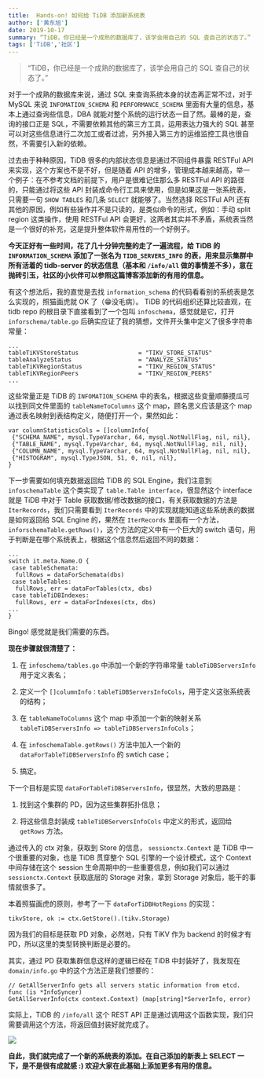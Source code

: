 ```yaml
---
title:  Hands-on! 如何给 TiDB 添加新系统表
author: ['黄东旭']
date: 2019-10-17
summary: “TiDB，你已经是一个成熟的数据库了，该学会用自己的 SQL 查自己的状态了。”
tags: ['TiDB','社区']
---
```


>“TiDB，你已经是一个成熟的数据库了，该学会用自己的 SQL 查自己的状态了。”

对于一个成熟的数据库来说，通过 SQL 来查询系统本身的状态再正常不过，对于 MySQL 来说 `INFOMATION_SCHEMA` 和 `PERFORMANCE_SCHEMA` 里面有大量的信息，基本上通过查询些信息，DBA 就能对整个系统的运行状态一目了然。最棒的是，查询的接口正是 SQL，不需要依赖其他的第三方工具，运用表达力强大的 SQL 甚至可以对这些信息进行二次加工或者过滤，另外接入第三方的运维监控工具也很自然，不需要引入新的依赖。

过去由于种种原因，TiDB 很多的内部状态信息是通过不同组件暴露 RESTFul API 来实现，这个方案也不是不好，但是随着 API 的增多，管理成本越来越高，举一个例子：在不参考文档的前提下，用户是很难记住那么多 RESTFul API 的路径的，只能通过将这些 API 封装成命令行工具来使用，但是如果这是一张系统表，只需要一句 `SHOW TABLES` 和几条 `SELECT` 就能够了。当然选择 RESTFul API 还有其他的原因，例如有些操作并不是只读的，是类似命令的形式，例如：手动 split region 这类操作，使用 RESTFul API 会更好，这两者其实并不矛盾，系统表当然是一个很好的补充，这是提升整体软件易用性的一个好例子。

**今天正好有一些时间，花了几十分钟完整的走了一遍流程，给 TiDB 的 `INFORMATION_SCHEMA` 添加了一张名为 `TIDB_SERVERS_INFO` 的表，用来显示集群中所有活着的 tidb-server 的状态信息（基本和 `/info/all` 做的事情差不多），意在抛砖引玉，社区的小伙伴可以参照这篇博客添加新的有用的信息。**

有这个想法后，我的直觉是去找 `information_schema` 的代码看看别的系统表是怎么实现的，照猫画虎就 OK 了（😁没毛病）。 TiDB 的代码组织还算比较直观，在 tidb repo 的根目录下直接看到了一个包叫 `infoschema`，感觉就是它，打开 `inforschema/table.go` 后确实应证了我的猜想，文件开头集中定义了很多字符串常量：

```
...
tableTiKVStoreStatus                 = "TIKV_STORE_STATUS"
tableAnalyzeStatus                   = "ANALYZE_STATUS"
tableTiKVRegionStatus                = "TIKV_REGION_STATUS"
tableTiKVRegionPeers                 = "TIKV_REGION_PEERS"
...

```

这些常量正是 TiDB 的 `INFOMATION_SCHEMA` 中的表名，根据这些变量顺藤摸瓜可以找到同文件里面的 `tableNameToColumns` 这个 map，顾名思义应该是这个 map 通过表名映射到表结构定义，随便打开一个，果然如此：

```
var columnStatisticsCols = []columnInfo{
 {"SCHEMA_NAME", mysql.TypeVarchar, 64, mysql.NotNullFlag, nil, nil},
 {"TABLE_NAME", mysql.TypeVarchar, 64, mysql.NotNullFlag, nil, nil},
 {"COLUMN_NAME", mysql.TypeVarchar, 64, mysql.NotNullFlag, nil, nil},
 {"HISTOGRAM", mysql.TypeJSON, 51, 0, nil, nil}, 
}
```

下一步需要如何填充数据返回给 TiDB 的 SQL Engine，我们注意到 `infoschemaTable` 这个类实现了 `table.Table interface`，很显然这个 interface 就是 TiDB 中对于 Table 获取数据/修改数据的接口，有关获取数据的方法是 `IterRecords`，我们只需要看到 `IterRecords` 中的实现就能知道这些系统表的数据是如何返回给 SQL Engine 的，果然在 `IterRecords` 里面有一个方法，`inforschemaTable.getRows()`，这个方法的定义中有一个巨大的 switch 语句，用于判断是在哪个系统表上，根据这个信息然后返回不同的数据：

```
...
switch it.meta.Name.O {
 case tableSchemata:
  fullRows = dataForSchemata(dbs)
 case tableTables:
  fullRows, err = dataForTables(ctx, dbs) 
 case tableTiDBIndexes: 
  fullRows, err = dataForIndexes(ctx, dbs) 
...
}
```

Bingo! 感觉就是我们需要的东西。

**现在步骤就很清楚了：**

1. 在 `infoschema/tables.go` 中添加一个新的字符串常量 `tableTiDBServersInfo` 用于定义表名；

2. 定义一个 `[]columnInfo：tableTiDBServersInfoCols`，用于定义这张系统表的结构；

3. 在 `tableNameToColumns` 这个 map 中添加一个新的映射关系 `tableTiDBServersInfo => tableTiDBServersInfoCols`；

4. 在 `infoschemaTable.getRows()` 方法中加入一个新的 `dataForTableTiDBServersInfo` 的 swtich case；

5. 搞定。

下一个目标是实现 `dataForTableTiDBServersInfo`，很显然，大致的思路是：

1. 找到这个集群的 PD，因为这些集群拓扑信息；

2. 将这些信息封装成 `tableTiDBServersInfoCols` 中定义的形式，返回给 `getRows` 方法。

通过传入的 ctx 对象，获取到 Store 的信息， `sessionctx.Context` 是 TiDB 中一个很重要的对象，也是 TiDB 贯穿整个 SQL 引擎的一个设计模式，这个 Context 中间存储在这个 session 生命周期中的一些重要信息，例如我们可以通过 `sessionctx.Context` 获取底层的 Storage 对象，拿到 Storage 对象后，能干的事情就很多了。

本着照猫画虎的原则，参考了一下 `dataForTiDBHotRegions` 的实现：

```
tikvStore, ok := ctx.GetStore().(tikv.Storage) 
```

因为我们的目标是获取 PD 对象，必然地，只有 TiKV 作为 backend 的时候才有 PD，所以这里的类型转换判断是必要的。

其实，通过 PD 获取集群信息这样的逻辑已经在 TiDB 中封装好了，我发现在 `domain/info.go` 中的这个方法正是我们想要的：

```
// GetAllServerInfo gets all servers static information from etcd. func (is *InfoSyncer)
GetAllServerInfo(ctx context.Context) (map[string]*ServerInfo, error)
```

实际上，TiDB 的 `/info/all` 这个 REST API 正是通过调用这个函数实现，我们只需要调用这个方法，将返回值封装好就完成了。

![](media/hands-on-build-a-new-system-table-for-tidb/1.png)

**自此，我们就完成了一个新的系统表的添加。在自己添加的新表上 SELECT 一下，是不是很有成就感 :) 欢迎大家在此基础上添加更多有用的信息。**
